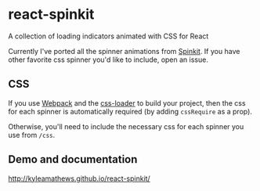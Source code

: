 react-spinkit
=============

A collection of loading indicators animated with CSS for React

Currently I've ported all the spinner animations from
[Spinkit](https://github.com/tobiasahlin/SpinKit). If you have other favorite
 css spinner you'd like to include, open an issue.

## CSS
If you use [Webpack](http://webpack.github.io) and the
[css-loader](https://github.com/webpack/css-loader) to build your project, then the
css for each spinner is automatically required (by adding `cssRequire` as a prop).

Otherwise, you'll need to include the necessary css for each spinner you
use from `/css`.

## Demo and documentation
http://kyleamathews.github.io/react-spinkit/
